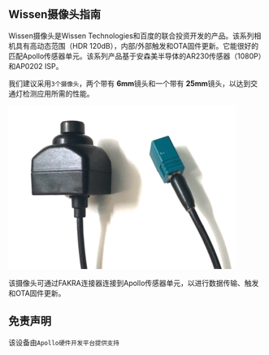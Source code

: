 ## Wissen摄像头指南

Wissen摄像头是Wissen Technologies和百度的联合投资开发的产品。该系列相机具有高动态范围（HDR 120dB），内部/外部触发和OTA固件更新。它能很好的匹配Apollo传感器单元。该系列产品基于安森美半导体的AR230传感器（1080P）和AP0202 ISP。 

我们建议采用```3个摄像头```，两个带有 **6mm**镜头和一个带有 **25mm**镜头，以达到交通灯检测应用所需的性能。

![images](images/Wissen_pic.png)

该摄像头可通过FAKRA连接器连接到Apollo传感器单元，以进行数据传输、触发和OTA固件更新。

## 免责声明

该设备由`Apollo硬件开发平台提供支持`

